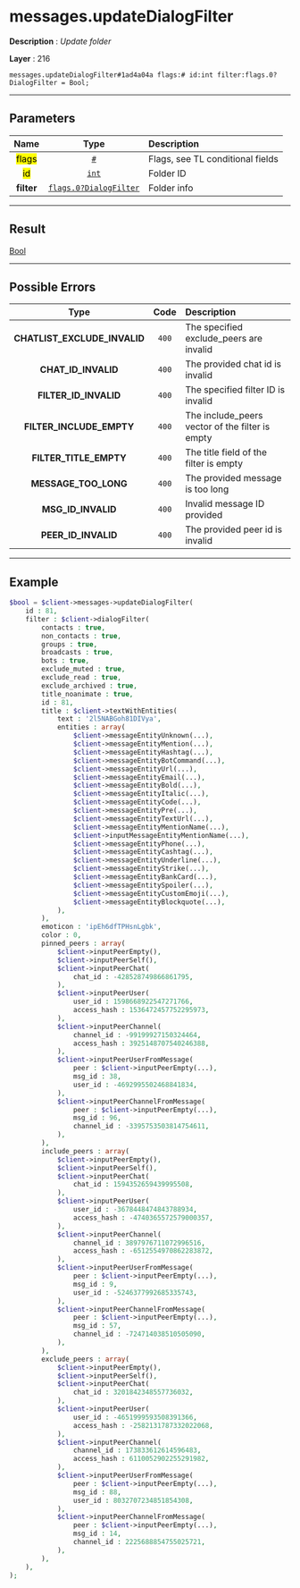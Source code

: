 # messages.updateDialogFilter

**Description** : *Update folder*

**Layer** : 216

```tl
messages.updateDialogFilter#1ad4a04a flags:# id:int filter:flags.0?DialogFilter = Bool;
```

---

## Parameters

| Name | Type | Description |
| :---: | :---: | :--- |
| <mark>flags</mark> | [`#`](type/#) | Flags, see TL conditional fields |
| <mark>id</mark> | [`int`](type/int) | Folder ID |
| **filter** | [`flags.0?DialogFilter`](type/DialogFilter) | Folder info |

---

## Result

[Bool](type/Bool)

---

## Possible Errors

| Type | Code | Description |
| :---: | :---: | :--- |
| **CHATLIST_EXCLUDE_INVALID** | `400` | The specified exclude_peers are invalid |
| **CHAT_ID_INVALID** | `400` | The provided chat id is invalid |
| **FILTER_ID_INVALID** | `400` | The specified filter ID is invalid |
| **FILTER_INCLUDE_EMPTY** | `400` | The include_peers vector of the filter is empty |
| **FILTER_TITLE_EMPTY** | `400` | The title field of the filter is empty |
| **MESSAGE_TOO_LONG** | `400` | The provided message is too long |
| **MSG_ID_INVALID** | `400` | Invalid message ID provided |
| **PEER_ID_INVALID** | `400` | The provided peer id is invalid |

---

## Example

```php
$bool = $client->messages->updateDialogFilter(
	id : 81,
	filter : $client->dialogFilter(
		contacts : true,
		non_contacts : true,
		groups : true,
		broadcasts : true,
		bots : true,
		exclude_muted : true,
		exclude_read : true,
		exclude_archived : true,
		title_noanimate : true,
		id : 81,
		title : $client->textWithEntities(
			text : '2l5NABGoh81DIVya',
			entities : array(
				$client->messageEntityUnknown(...),
				$client->messageEntityMention(...),
				$client->messageEntityHashtag(...),
				$client->messageEntityBotCommand(...),
				$client->messageEntityUrl(...),
				$client->messageEntityEmail(...),
				$client->messageEntityBold(...),
				$client->messageEntityItalic(...),
				$client->messageEntityCode(...),
				$client->messageEntityPre(...),
				$client->messageEntityTextUrl(...),
				$client->messageEntityMentionName(...),
				$client->inputMessageEntityMentionName(...),
				$client->messageEntityPhone(...),
				$client->messageEntityCashtag(...),
				$client->messageEntityUnderline(...),
				$client->messageEntityStrike(...),
				$client->messageEntityBankCard(...),
				$client->messageEntitySpoiler(...),
				$client->messageEntityCustomEmoji(...),
				$client->messageEntityBlockquote(...),
			),
		),
		emoticon : 'ipEh6dfTPHsnLgbk',
		color : 0,
		pinned_peers : array(
			$client->inputPeerEmpty(),
			$client->inputPeerSelf(),
			$client->inputPeerChat(
				chat_id : -428528749866861795,
			),
			$client->inputPeerUser(
				user_id : 1598668922547271766,
				access_hash : 1536472457752295973,
			),
			$client->inputPeerChannel(
				channel_id : -99199927150324464,
				access_hash : 3925148707540246388,
			),
			$client->inputPeerUserFromMessage(
				peer : $client->inputPeerEmpty(...),
				msg_id : 38,
				user_id : -4692995502468841834,
			),
			$client->inputPeerChannelFromMessage(
				peer : $client->inputPeerEmpty(...),
				msg_id : 96,
				channel_id : -3395753503814754611,
			),
		),
		include_peers : array(
			$client->inputPeerEmpty(),
			$client->inputPeerSelf(),
			$client->inputPeerChat(
				chat_id : 1594352659439995508,
			),
			$client->inputPeerUser(
				user_id : -3678448474843788934,
				access_hash : -4740365572579000357,
			),
			$client->inputPeerChannel(
				channel_id : 3897976711072996516,
				access_hash : -6512554970862283872,
			),
			$client->inputPeerUserFromMessage(
				peer : $client->inputPeerEmpty(...),
				msg_id : 9,
				user_id : -5246377992685335743,
			),
			$client->inputPeerChannelFromMessage(
				peer : $client->inputPeerEmpty(...),
				msg_id : 57,
				channel_id : -724714038510505090,
			),
		),
		exclude_peers : array(
			$client->inputPeerEmpty(),
			$client->inputPeerSelf(),
			$client->inputPeerChat(
				chat_id : 3201842348557736032,
			),
			$client->inputPeerUser(
				user_id : -4651999593508391366,
				access_hash : -2582131787332022068,
			),
			$client->inputPeerChannel(
				channel_id : 173833612614596483,
				access_hash : 6110052902255291982,
			),
			$client->inputPeerUserFromMessage(
				peer : $client->inputPeerEmpty(...),
				msg_id : 88,
				user_id : 8032707234851854308,
			),
			$client->inputPeerChannelFromMessage(
				peer : $client->inputPeerEmpty(...),
				msg_id : 14,
				channel_id : 2225688854755025721,
			),
		),
	),
);
```